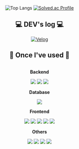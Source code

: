<div align="center">
    <img src="https://github-readme-stats.vercel.app/api/top-langs/?username=westjiuuu&layout=compact" alt="Top Langs">
    <a href="https://solved.ac/westjiwoo/">
        <img src="http://mazassumnida.wtf/api/v2/generate_badge?boj=westjiwoo" alt="Solved.ac Profile">
    </a>
    <br>
    <h2>💻 DEV's log 💻</h2>
    <a href="https://velog.io/@westjiwuuu/posts">
        <img src="https://img.shields.io/badge/Velog-20c997?style=for-the-badge&logo=Vimeo&logoColor=white" alt="Velog">
    </a>
    <br>
    <h2>🔨 Once I've used 🔨</h2>
    <div style="display:flex; flex-direction:column; align-items:center;">
        <!-- Backend -->
        <p><strong>Backend</strong></p>
        <div>
            <img src="https://img.shields.io/badge/Java-007396?style=for-the-badge&logo=Java&logoColor=white"> 
            <img src="https://img.shields.io/badge/Spring Boot-6DB33F?style=for-the-badge&logo=spring boot&logoColor=white"> 
            <img src="https://img.shields.io/badge/Django-092E20?style=for-the-badge&logo=django&logoColor=white"> <!-- Added Django -->
        </div>
        <!-- Database -->
        <p><strong>Database</strong></p>
        <div>
            <img src="https://img.shields.io/badge/mysql-4479A1?style=for-the-badge&logo=mysql&logoColor=white"> 
        <!-- Server -->
        <!-- Frontend -->
        <p><strong>Frontend</strong></p>
        <div>
            <img src="https://img.shields.io/badge/html5-E34F26?style=flat-square&logo=html5&logoColor=white"> 
            <img src="https://img.shields.io/badge/css-1572B6?style=flat-square&logo=css3&logoColor=white"> 
            <img src="https://img.shields.io/badge/javascript-F7DF1E?style=flat-square&logo=javascript&logoColor=black"> 
            <img src="https://img.shields.io/badge/bootstrap-7952B3?style=flat-square&logo=bootstrap&logoColor=white">
            <img src="https://img.shields.io/badge/React-61DAFB?style=flat-square&logo=react&logoColor=white"> <!-- Added React -->
        </div>
        <!-- Others -->
        <p><strong>Others</strong></p>
        <div>
            <img src="https://img.shields.io/badge/Kotlin-7F52FF?style=flat-square&logo=kotlin&logoColor=white">
            <img src="https://img.shields.io/badge/Andoid Studio-3DDC84?style=flat-square&logo=android studio&logoColor=white">
            <img src="https://img.shields.io/badge/python-3776AB?style=flat-square&logo=python&logoColor=white"> 
            <img src="https://img.shields.io/badge/C++-00599C?style=flat-square&logo=c%2B%2B&logoColor=white"> <!-- Added C++ -->
        </div>
    </div>
</div>
